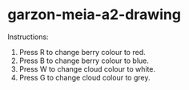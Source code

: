 # garzon-meia-a2-drawing

Instructions:
1. Press R to change berry colour to red.
2. Press B to change berry colour to blue.
3. Press W to change cloud colour to white.
4. Press G to change cloud colour to grey.
